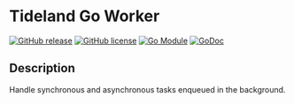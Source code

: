 # Tideland Go Worker

[![GitHub release](https://img.shields.io/github/release/tideland/go-worker.svg)](https://github.com/tideland/go-worker)
[![GitHub license](https://img.shields.io/badge/license-New%20BSD-blue.svg)](https://raw.githubusercontent.com/tideland/go-worker/main/LICENSE)
[![Go Module](https://img.shields.io/github/go-mod/go-version/tideland/go-worker)](https://github.com/tideland/go-worker/blob/main/go.mod)
[![GoDoc](https://godoc.org/tideland.dev/go/worker?status.svg)](https://pkg.go.dev/mod/tideland.dev/go/worker?tab=packages)

## Description

Handle synchronous and asynchronous tasks enqueued in the background.
